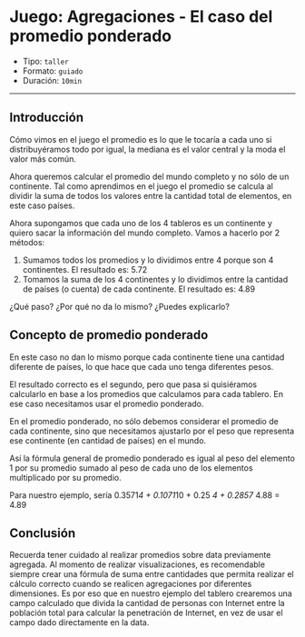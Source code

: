 # Juego: Agregaciones - El caso del promedio ponderado

* Tipo: `taller`
* Formato: `guiado`
* Duración: `10min`

***

## Introducción

Cómo vimos en el juego el promedio es lo que le tocaría a cada uno si
distribuyéramos todo por igual, la mediana es el valor central y la moda el
valor más común.

Ahora queremos calcular el promedio del mundo completo y no sólo de un
continente. Tal como aprendimos en el juego el promedio se calcula al dividir la
suma de todos los valores entre la cantidad total de elementos, en este caso
países.

Ahora supongamos que cada uno de los 4 tableros es un continente y quiero sacar
la información del mundo completo. Vamos a hacerlo por 2 métodos:

1. Sumamos todos los promedios y lo dividimos entre 4 porque son 4 continentes.
   El resultado es: 5.72
2. Tomamos la suma de los 4 continentes y lo dividimos entre la cantidad de
   países (o cuenta) de cada continente. El resultado es: 4.89

¿Qué paso? ¿Por qué no da lo mismo? ¿Puedes explicarlo?

## Concepto de promedio ponderado

En este caso no dan lo mismo porque cada continente tiene una cantidad diferente
de países, lo que hace que cada uno tenga diferentes pesos.

El resultado correcto es el segundo, pero que pasa si quisiéramos calcularlo en
base a los promedios que calculamos para cada tablero. En ese caso necesitamos
usar el promedio ponderado.

En el promedio ponderado, no sólo debemos considerar el promedio de cada
continente, sino que necesitamos ajustarlo por el peso que representa ese
continente (en cantidad de países) en el mundo.

Así la fórmula general de promedio ponderado es igual al peso del elemento 1 por
su promedio sumado al peso de cada uno de los elementos multiplicado por su
promedio.

Para nuestro ejemplo, sería 0.3571*4 + 0.1071*10 + 0.25 *4 + 0.2857* 4.88 = 4.89

## Conclusión

Recuerda tener cuidado al realizar promedios sobre data previamente agregada. Al
momento de realizar visualizaciones, es recomendable siempre crear una fórmula
de suma entre cantidades que permita realizar el cálculo correcto cuando se
realicen agregaciones por diferentes dimensiones. Es por eso que en nuestro
ejemplo del tablero crearemos una campo calculado que divida la cantidad de
personas con Internet entre la población total para calcular la penetración de
Internet, en vez de usar el campo dado directamente en la data.
